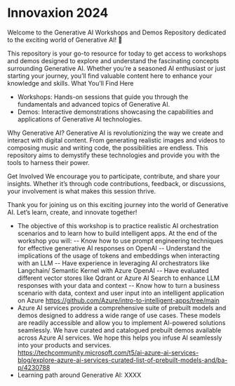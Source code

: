 # Innovaxion 2024

Welcome to the Generative AI Workshops and Demos Repository dedicated to the exciting world of Generative AI! 🎉

This repository is your go-to resource for today to get access to workshops and demos designed to explore and understand the fascinating concepts surrounding Generative AI. Whether you’re a seasoned AI enthusiast or just starting your journey, you’ll find valuable content here to enhance your knowledge and skills.
What You’ll Find Here
- Workshops: Hands-on sessions that guide you through the fundamentals and advanced topics of Generative AI.
- Demos: Interactive demonstrations showcasing the capabilities and applications of Generative AI technologies.


Why Generative AI?
Generative AI is revolutionizing the way we create and interact with digital content. From generating realistic images and videos to composing music and writing code, the possibilities are endless. This repository aims to demystify these technologies and provide you with the tools to harness their power.

Get Involved
We encourage you to participate, contribute, and share your insights. Whether it’s through code contributions, feedback, or discussions, your involvement is what makes this session thrive.

Thank you for joining us on this exciting journey into the world of Generative AI. Let’s learn, create, and innovate together!


-  The objective of this workshop is to practice realistic AI orchestration scenarios and to learn how to build intelligent apps. At the end of the workshop you will:
-- Know how to use prompt engineering techniques for effective generative AI responses on OpenAI
-- Understand the implications of the usage of tokens and embeddings when interacting with an LLM
-- Have experience in leveraging AI orchestrators like Langchain/ Semantic Kernel with Azure OpenAI
-- Have evaluated different vector stores like Qdrant or Azure AI Search to enhance LLM responses with your data and context
-- Know how to turn a business scenario with data, context and user input into an intelligent application on Azure
https://github.com/Azure/intro-to-intelligent-apps/tree/main
- Azure AI services provide a comprehensive suite of prebuilt models and demos designed to address a wide range of use cases. These models are readily accessible and allow you to implement AI-powered solutions seamlessly. We have curated and catalogued prebuilt demos available across Azure AI services. We hope this helps you infuse AI seamlessly into your products and services. https://techcommunity.microsoft.com/t5/ai-azure-ai-services-blog/explore-azure-ai-services-curated-list-of-prebuilt-models-and/ba-p/4230788
- Learning path around Generative AI: XXXX
